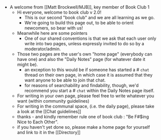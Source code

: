 - A welcome from [[Matt Brockwell/MJB]], key member of Book Club 1
    - Hi everyone, welcome to book club v 2.0!
        - This is our second "book club" and we are all learning as we go.
        - We're going to build this page out, to be able to orient newcomers, so bear with us!
    - Meanwhile here are some pointers
        - One of our shared conventions is that we ask that each user only write into two pages, unless expressly invited to do so by a moderator/admin.
    - Those two pages are the user's own "home page" (everybody can have one) and also the "Daily Notes" page (for whatever date it might be).
        - an exception to this would be if someone has started a # `chat` thread on their own page, in which case it is assumed that they want anyone to be able to join that chat.
        - for reasons of searchability and findability, though, we'd recommend you start a # `chat` within the Daily Notes page itself. 
    - For writing in your own page, please feel free to write whatever you want (within community guidelines)
    - For writing in the communal space, (i.e. the daily page), please take a look at the [[Chat guidelines]]
    - thanks - and kindly remember rule one of book club : "Be F#$ing Nice to Each Other".
    - if you haven't yet done so, please make a home page for yourself and link to it in the [[Directory]]

